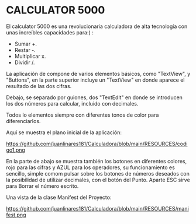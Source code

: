 # CALCULATOR 5000

El calculator 5000 es una revolucionaria calculadora de alta tecnología con unas increíbles capacidades para:) :

- Sumar +.
- Restar -.
- Multiplicar x.
- Dividir /.

La aplicación de compone de varios elementos básicos, como "TextView", y "Buttons", 
en la parte superior incluye un "TextView" en donde aparece el resultado de las dos cifras.

Debajo, se separado por guiones, dos "TextEdit" en donde se introducen los dos números para calcular, incluido con decimales.

Todos lo elementos siempre con diferentes tonos de color para diferenciarlos.

Aquí se muestra el plano inicial de la aplicación:

https://github.com/juanlinares181/Calculadora/blob/main/RESOURCES/codigo1.png

En la parte de abajo se muestra también los botones en diferentes colores, rojo para las cifras y AZUL para los operadores, 
su funcionamiento es sencillo, simple comom pulsar sobre los botones de números deseados con la posibilidad de utilizar decimales,
con el botón del Punto. Aparte ESC sirve para Borrar el número escrito.

Una vista de la clase Manifest del Proyecto:

https://github.com/juanlinares181/Calculadora/blob/main/RESOURCES/manifest.png



